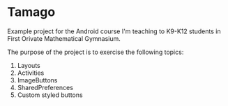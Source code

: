 # Tamago
Example project for the Android course I'm teaching to K9-K12 students in First Orivate Mathematical Gymnasium.

The purpose of the project is to exercise the following topics:

1. Layouts
2. Activities
1. ImageButtons
1. SharedPreferences
1. Custom styled buttons

